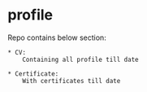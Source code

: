 # profile
Repo contains below section:

    * CV: 
        Containing all profile till date
        
    * Certificate: 
        With certificates till date